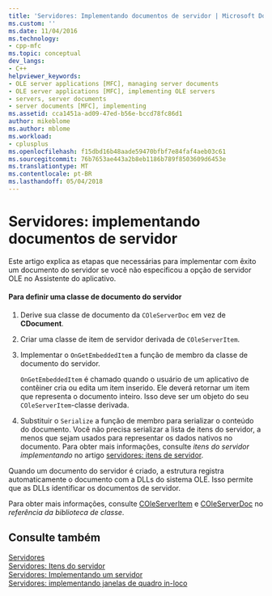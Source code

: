 ```yaml
---
title: 'Servidores: Implementando documentos de servidor | Microsoft Docs'
ms.custom: ''
ms.date: 11/04/2016
ms.technology:
- cpp-mfc
ms.topic: conceptual
dev_langs:
- C++
helpviewer_keywords:
- OLE server applications [MFC], managing server documents
- OLE server applications [MFC], implementing OLE servers
- servers, server documents
- server documents [MFC], implementing
ms.assetid: cca1451a-ad09-47ed-b56e-bccd78fc86d1
author: mikeblome
ms.author: mblome
ms.workload:
- cplusplus
ms.openlocfilehash: f15dbd16b48aade59470bfbf7e84faf4aeb03c61
ms.sourcegitcommit: 76b7653ae443a2b8eb1186b789f8503609d6453e
ms.translationtype: MT
ms.contentlocale: pt-BR
ms.lasthandoff: 05/04/2018
---
```

# <a name="servers-implementing-server-documents"></a>Servidores: implementando documentos de servidor
Este artigo explica as etapas que necessárias para implementar com êxito um documento do servidor se você não especificou a opção de servidor OLE no Assistente do aplicativo.  
  
#### <a name="to-define-a-server-document-class"></a>Para definir uma classe de documento do servidor  
  
1.  Derive sua classe de documento da `COleServerDoc` em vez de **CDocument**.  
  
2.  Criar uma classe de item de servidor derivada de `COleServerItem`.  
  
3.  Implementar o `OnGetEmbeddedItem` a função de membro da classe de documento do servidor.  
  
     `OnGetEmbeddedItem` é chamado quando o usuário de um aplicativo de contêiner cria ou edita um item inserido. Ele deverá retornar um item que representa o documento inteiro. Isso deve ser um objeto do seu `COleServerItem`-classe derivada.  
  
4.  Substituir o `Serialize` a função de membro para serializar o conteúdo do documento. Você não precisa serializar a lista de itens do servidor, a menos que sejam usados para representar os dados nativos no documento. Para obter mais informações, consulte *itens do servidor implementando* no artigo [servidores: itens de servidor](../mfc/servers-server-items.md).  
  
 Quando um documento do servidor é criado, a estrutura registra automaticamente o documento com a DLLs do sistema OLE. Isso permite que as DLLs identificar os documentos de servidor.  
  
 Para obter mais informações, consulte [COleServerItem](../mfc/reference/coleserveritem-class.md) e [COleServerDoc](../mfc/reference/coleserverdoc-class.md) no *referência da biblioteca de classe*.  
  
## <a name="see-also"></a>Consulte também  
 [Servidores](../mfc/servers.md)   
 [Servidores: Itens do servidor](../mfc/servers-server-items.md)   
 [Servidores: Implementando um servidor](../mfc/servers-implementing-a-server.md)   
 [Servidores: implementando janelas de quadro in-loco](../mfc/servers-implementing-in-place-frame-windows.md)

